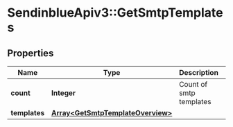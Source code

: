 # SendinblueApiv3::GetSmtpTemplates

## Properties
Name | Type | Description | Notes
------------ | ------------- | ------------- | -------------
**count** | **Integer** | Count of smtp templates | [optional] 
**templates** | [**Array&lt;GetSmtpTemplateOverview&gt;**](GetSmtpTemplateOverview.md) |  | [optional] 


